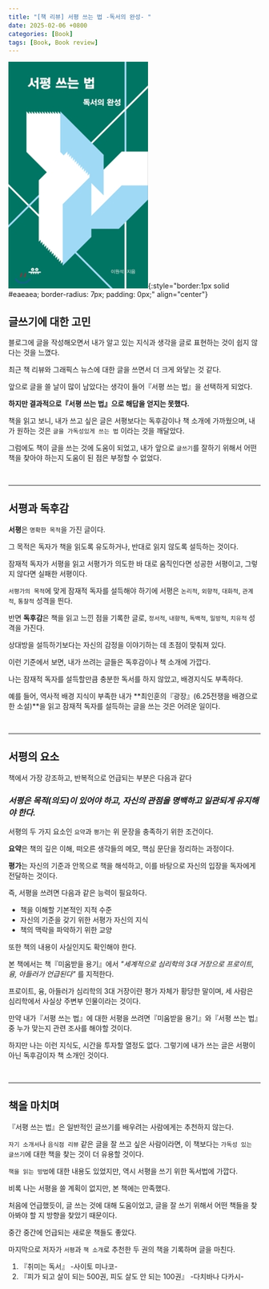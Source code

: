 ```yaml
---
title: "[책 리뷰] 서평 쓰는 법 -독서의 완성- "
date: 2025-02-06 +0800
categories: [Book]
tags: [Book, Book review]
---
```


![Desktop View](/assets/img/Book/book5.png){:style="border:1px solid #eaeaea; border-radius: 7px; padding: 0px;" align="center"}

## **글쓰기에 대한 고민**

블로그에 글을 작성해오면서 내가 알고 있는 지식과 생각을 글로 표현하는 것이 쉽지 않다는 것을 느꼈다.

최근 책 리뷰와 그래픽스 뉴스에 대한 글을 쓰면서 더 크게 와닿는 것 같다.

앞으로 글을 쓸 날이 많이 남았다는 생각이 들어『서평 쓰는 법』을 선택하게 되었다.

**하지만 결과적으로『서평 쓰는 법』으로 해답을 얻지는 못했다.**

책을 읽고 보니, 내가 쓰고 싶은 글은 서평보다는 독후감이나 책 소개에 가까웠으며, 내가 원하는 것은 `글을 가독성있게 쓰는 법` 이라는 것을 깨달았다.

그럼에도 책이 글을 쓰는 것에 도움이 되었고, 내가 앞으로 `글쓰기`를 잘하기 위해서 어떤 책을 찾아야 하는지 도움이 된 점은 부정할 수 없었다.

<br>

---

## **서평과 독후감**

**서평**은 `명확한 목적`을 가진 글이다.

그 목적은 독자가 책을 읽도록 유도하거나, 반대로 읽지 않도록 설득하는 것이다.

잠재적 독자가 서평을 읽고 서평가가 의도한 바 대로 움직인다면 성공한 서평이고, 그렇지 않다면 실패한 서평이다.

`서평가의 목적`에 맞게 잠재적 독자를 설득해야 하기에 서평은 `논리적`, `외향적`, `대화적`, `관계적`, `통찰적` 성격을 띈다. 

반면 **독후감**은 책을 읽고 느낀 점을 기록한 글로, `정서적`, `내향적`, `독백적`, `일방적`, `치유적` 성격을 가진다.

상대방을 설득하기보다는 자신의 감정을 이야기하는 데 초점이 맞춰져 있다.

이런 기준에서 보면, 내가 쓰려는 글들은 독후감이나 책 소개에 가깝다.

나는 잠재적 독자를 설득할만큼 충분한 독서를 하지 않았고, 배경지식도 부족하다.

예를 들어, 역사적 배경 지식이 부족한 내가 **최인훈의『광장』(6.25전쟁을 배경으로 한 소설)**을 읽고 잠재적 독자를 설득하는 글을 쓰는 것은 어려운 일이다.

<br>

---

## **서평의 요소**

책에서 가장 강조하고, 반복적으로 언급되는 부분은 다음과 같다

### *서평은 목적(의도)이 있어야 하고, 자신의 관점을 명백하고 일관되게 유지해야 한다.*

서평의 두 가지 요소인 `요약`과 `평가`는 위 문장을 충족하기 위한 조건이다.

**요약**은 책의 깊은 이해, 떠오른 생각들의 메모, 핵심 문단을 정리하는 과정이다. 

**평가**는 자신의 기준과 안목으로 책을 해석하고, 이를 바탕으로 자신의 입장을 독자에게 전달하는 것이다.

즉, 서평을 쓰려면 다음과 같은 능력이 필요하다.
- 책을 이해할 기본적인 지적 수준
- 자신의 기준을 갖기 위한 서평가 자신의 지식
- 책의 맥락을 파악하기 위한 교양

또한 책의 내용이 사실인지도 확인해야 한다. 

본 책에서는 책『미움받을 용기』에서 *"세계적으로 심리학의 3대 거장으로 프로이트, 융, 아들러가 언급된다"* 를 지적한다.

프로이트, 융, 아들러가 심리학의 3대 거장이란 평가 자체가 황당한 말이며, 세 사람은 심리학에서 사실상 주변부 인물이라는 것이다.

만약 내가『서평 쓰는 법』에 대한 서평을 쓰려면『미움받을 용기』와『서평 쓰는 법』중 누가 맞는지 관련 조사를 해야할 것이다.

하지만 나는 이런 지식도, 시간을 투자할 열정도 없다. 그렇기에 내가 쓰는 글은 서평이 아닌 독후감이자 책 소개인 것이다.

<br>

---

## **책을 마치며**

『서평 쓰는 법』은 일반적인 글쓰기를 배우려는 사람에게는 추천하지 않는다.

`자기 소개서`나 `음식점 리뷰` 같은 글을 잘 쓰고 싶은 사람이라면, 이 책보다는 `가독성 있는 글쓰기`에 대한 책을 찾는 것이 더 유용할 것이다.

`책을 읽는 방법`에 대한 내용도 있었지만, 역시 서평을 쓰기 위한 독서법에 가깝다. 

비록 나는 서평을 쓸 계획이 없지만, 본 책에는 만족했다.

처음에 언급했듯이, 글 쓰는 것에 대해 도움이었고, 글을 잘 쓰기 위해서 어떤 책들을 찾아봐야 할 지 방향을 찾았기 때문이다.

중간 중간에 언급되는 새로운 책들도 좋았다.

마지막으로 저자가 `서평`과 `책 소개`로 추천한 두 권의 책을 기록하며 글을 마친다.

1. 『취미는 독서』 -사이토 미나코-
2. 『피가 되고 살이 되는 500권, 피도 살도 안 되는 100권』 -다치바나 다카시-










